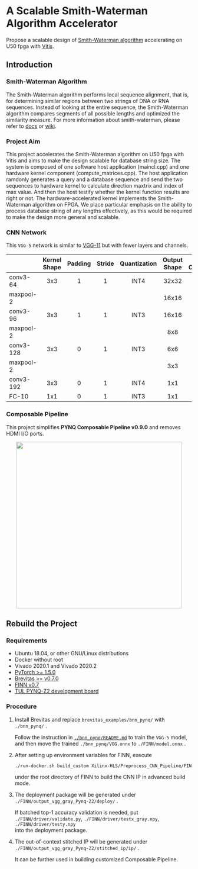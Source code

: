 # A Scalable Smith-Waterman Algorithm Accelerator

Propose a scalable design of [Smith-Waterman algorithm](https://en.wikipedia.org/wiki/Smith%E2%80%93Waterman_algorithm) accelerating on U50 fpga with [Vitis](https://www.xilinx.com/products/design-tools/vitis/vitis-platform.html). 

## Introduction

### Smith-Waterman Algorithm
The Smith-Waterman algorithm performs local sequence alignment, that is, for determining similar regions between two strings of DNA or RNA sequences. Instead of looking at the entire sequence, the Smith-Waterman algorithm compares segments of all possible lengths and optimized the similarity measure. For more information about smith-waterman, please refer to [docs](https://github.com/CHIHCHIEH-LAI/HLS/blob/main/FP_SmithWaterman/docs) or [wiki](https://en.wikipedia.org/wiki/Smith%E2%80%93Waterman_algorithm).

### Project Aim
This project accelerates the Smith-Waterman algorithm on U50 fpga with Vitis and aims to make the design scalable for database string size. The system is composed of one software host application (maincl.cpp) and one hardware kernel component (compute_matrices.cpp). The host application ramdonly generates a query and a database sequence and send the two sequences to hardware kernel to calculate direction maxtrix and index of max value. And then the host testify whether the kernel function results are right or not. The hardware-accelerated kernel implements the Smith-Waterman algorithm on FPGA. We place particular emphasis on the ability to process database string of any lengths effectively, as this would be required to make the design more general and scalable.

### CNN Network

This `VGG-5` network is similar to [VGG-11](https://pytorch.org/hub/pytorch_vision_vgg/) but with fewer layers and channels.

|           | Kernel Shape | Padding | Stride | Quantization | Output Shape | Output Channels |
|-----------|:------------:|:-------:|:------:|:------------:|:------------:|:---------------:|
|  conv3-64 |      3x3     |    1    |    1   |     INT4     |     32x32    |        64       |
| maxpool-2 |              |         |        |              |     16x16    |        64       |
|  conv3-96 |      3x3     |    1    |    1   |     INT3     |     16x16    |        96       |
| maxpool-2 |              |         |        |              |      8x8     |        96       |
| conv3-128 |      3x3     |    0    |    1   |     INT3     |      6x6     |       128       |
| maxpool-2 |              |         |        |              |      3x3     |       128       |
| conv3-192 |      3x3     |    0    |    1   |     INT4     |      1x1     |       192       |
|   FC-10   |      1x1     |    0    |    1   |     INT3     |      1x1     |        10       |

### Composable Pipeline

This project simplifies **PYNQ Composable Pipeline v0.9.0** and removes HDMI I/O ports.

<p align="center"><img src="./notebooks/cv-1pr.png" width="450"></p>

## Rebuild the Project

### Requirements

* Ubuntu 18.04, or other GNU/Linux distributions
* Docker without root
* Vivado 2020.1 and Vivado 2020.2
* [PyTorch >= 1.5.0](https://pytorch.org/)
* [Brevitas >= v0.7.0](https://github.com/Xilinx/brevitas)
* [FINN v0.7](https://github.com/Xilinx/finn/releases/tag/v0.7)
* [TUL PYNQ-Z2 development board](https://www.tulembedded.com/FPGA/ProductsPYNQ-Z2.html)

### Procedure

1. Install Brevitas and replace `brevitas_examples/bnn_pynq/` with `./bnn_pynq/` .

   Follow the instruction in [`./bnn_pynq/README.md`](./bnn_pynq/README.md) to train the `VGG-5` model, \
   and then move the trained `./bnn_pynq/VGG.onnx` to `./FINN/model.onnx` .

2. After setting up environment variables for FINN, execute

   ```sh
   ./run-docker.sh build_custom Xilinx-HLS/Preprocess_CNN_Pipeline/FINN
   ```

   under the root directory of FINN to build the CNN IP in advanced build mode.

3. The deployment package will be generated under \
   `./FINN/output_vgg_gray_Pynq-Z2/deploy/` .

   If batched top-1 accuracy validation is needed, put \
   `./FINN/driver/validate.py`, `./FINN/driver/testx_gray.npy`, `./FINN/driver/testy.npy` \
   into the deployment package.

4. The out-of-context stitched IP will be generated under \
   `./FINN/output_vgg_gray_Pynq-Z2/stitched_ip/ip/` .

   It can be further used in building customized Composable Pipeline.
